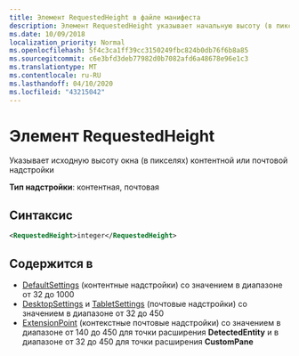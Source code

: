 ```yaml
---
title: Элемент RequestedHeight в файле манифеста
description: Элемент RequestedHeight указывает начальную высоту (в пикселях) надстройки для работы с контентом или почтовой надстройкой.
ms.date: 10/09/2018
localization_priority: Normal
ms.openlocfilehash: 5f4c3ca1ff39cc3150249fbc824b0db76f6b8a85
ms.sourcegitcommit: c6e3bfd3deb77982d0b7082afd6a48678e96e1c3
ms.translationtype: MT
ms.contentlocale: ru-RU
ms.lasthandoff: 04/10/2020
ms.locfileid: "43215042"
---
```

# <a name="requestedheight-element"></a>Элемент RequestedHeight

Указывает исходную высоту окна (в пикселях) контентной или почтовой надстройки

**Тип надстройки**: контентная, почтовая

## <a name="syntax"></a>Синтаксис

```XML
<RequestedHeight>integer</RequestedHeight>
```

## <a name="contained-in"></a>Содержится в

- [DefaultSettings](defaultsettings.md) (контентные надстройки) со значением в диапазоне от 32 до 1000
- [DesktopSettings](desktopsettings.md) и [TabletSettings](tabletsettings.md) (почтовые надстройки) со значением в диапазоне от 32 до 450
- [ExtensionPoint](extensionpoint.md) (контекстные почтовые надстройки) со значением в диапазоне от 140 до 450 для точки расширения **DetectedEntity** и в диапазоне от 32 до 450 для точки расширения **CustomPane**

